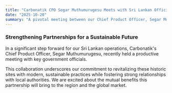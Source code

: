 ```yaml
---
title: "Carbonatik CPO Segar Muthumurugesu Meets with Sri Lankan Officials to Advance Graphite Project"
date: "2025-10-20"
summary: "A pivotal meeting between our Chief Product Officer, Segar Muthumurugesu, and key Sri Lankan government officials to finalize the historic 99-year lease on the KGLL graphite mines."
---
```


<script>
    import PinterestGallery from '$lib/components/PinterestGallery.svelte';
</script>

### Strengthening Partnerships for a Sustainable Future

In a significant step forward for our Sri Lankan operations, Carbonatik's Chief Product Officer, Segar Muthumurugesu, recently held a productive meeting with key government officials. 

This collaboration underscores our commitment to revitalizing these historic sites with modern, sustainable practices while fostering strong relationships with local authorities. We are excited about the mutual benefits this partnership will bring to the region and the global market.

<PinterestGallery galleryId="segar-sri-lanka-visit" caption="Highlights from the meeting with Sri Lankan government officials." />